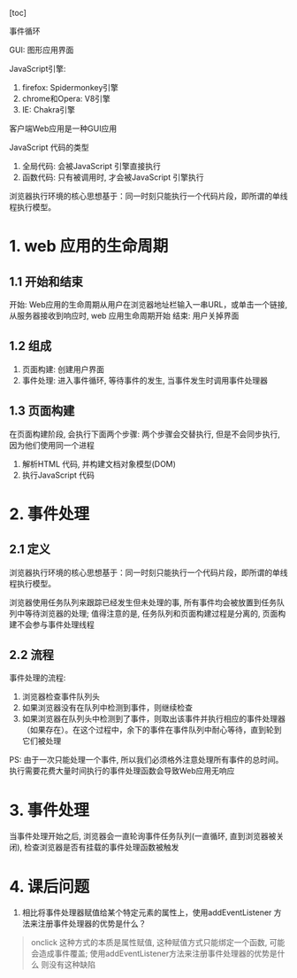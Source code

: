 [toc]

事件循环

GUI: 图形应用界面

JavaScript引擎:
1. firefox: Spidermonkey引擎
2. chrome和Opera: V8引擎
3. IE: Chakra引擎

客户端Web应用是一种GUI应用

JavaScript 代码的类型
1. 全局代码: 会被JavaScript 引擎直接执行
2. 函数代码: 只有被调用时, 才会被JavaScript 引擎执行

浏览器执行环境的核心思想基于：同一时刻只能执行一个代码片段，即所谓的单线程执行模型。


# 1. web 应用的生命周期
## 1.1 开始和结束
开始: Web应用的生命周期从用户在浏览器地址栏输入一串URL，或单击一个链接, 从服务器接收到响应时, web 应用生命周期开始
结束: 用户关掉界面

## 1.2 组成
1. 页面构建: 创建用户界面
2. 事件处理: 进入事件循环, 等待事件的发生, 当事件发生时调用事件处理器

## 1.3 页面构建
在页面构建阶段, 会执行下面两个步骤: 两个步骤会交替执行, 但是不会同步执行, 因为他们使用同一个进程
1. 解析HTML 代码, 并构建文档对象模型(DOM)
2. 执行JavaScript 代码

# 2. 事件处理
## 2.1 定义
浏览器执行环境的核心思想基于：同一时刻只能执行一个代码片段，即所谓的单线程执行模型。

浏览器使用任务队列来跟踪已经发生但未处理的事, 所有事件均会被放置到任务队列中等待浏览器的处理; 值得注意的是, 任务队列和页面构建过程是分离的, 页面构建不会参与事件处理线程 

## 2.2 流程
事件处理的流程:
1. 浏览器检查事件队列头
2. 如果浏览器没有在队列中检测到事件，则继续检查
3. 如果浏览器在队列头中检测到了事件，则取出该事件并执行相应的事件处理器（如果存在）。在这个过程中，余下的事件在事件队列中耐心等待，直到轮到它们被处理

PS: 由于一次只能处理一个事件, 所以我们必须格外注意处理所有事件的总时间。执行需要花费大量时间执行的事件处理函数会导致Web应用无响应

# 3. 事件处理
当事件处理开始之后, 浏览器会一直轮询事件任务队列(一直循环, 直到浏览器被关闭), 检查浏览器是否有挂载的事件处理函数被触发

# 4. 课后问题
1. 相比将事件处理器赋值给某个特定元素的属性上，使用addEventListener 方法来注册事件处理器的优势是什么？
> onclick 这种方式的本质是属性赋值, 这种赋值方式只能绑定一个函数, 可能会造成事件覆盖; 使用addEventListener方法来注册事件处理器的优势是什么 则没有这种缺陷